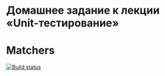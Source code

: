 # Домашнее задание к лекции «Unit-тестирование»

# Matchers

[![Build status](https://ci.appveyor.com/api/projects/status/r7cnwdh80ic1cmc9?svg=true)](https://ci.appveyor.com/project/LyudmilaLushchik/hw-test-ci-matchers)